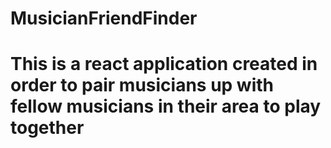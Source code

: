 # MusicianFriendFinder
# This is a react application created in order to pair musicians up with fellow musicians in their area to play together